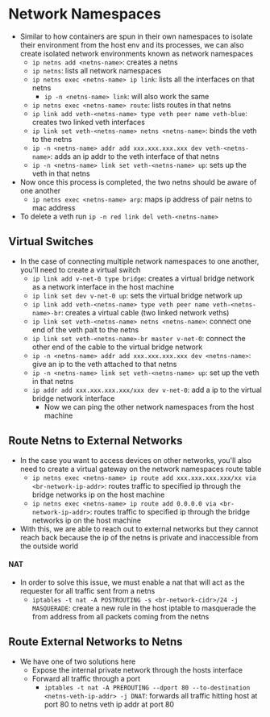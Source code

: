 <h1>Network Namespaces</h1>
 
* Similar to how containers are spun in their own namespaces to isolate their environment from the host env and its processes, we can also create isolated network environments known as network namespaces
  - `ip netns add <netns-name>`: creates a netns
  - `ip netns`: lists all network namespaces
  - `ip netns exec <netns-name> ip link`: lists all the interfaces on that netns
    * `ip -n <netns-name> link`: will also work the same
  - `ip netns exec <netns-name> route`: lists routes in that netns
  - `ip link add veth-<netns-name> type veth peer name veth-blue`: creates two linked veth interfaces
  - `ip link set veth-<netns-name> netns <netns-name>`: binds the veth to the netns
  - `ip -n <netns-name> addr add xxx.xxx.xxx.xxx dev veth-<netns-name>`: adds an ip addr to the veth interface of that netns
  - `ip -n <netns-name> link set veth-<netns-name> up`: sets up the veth in that netns
* Now once this process is completed, the two netns should be aware of one another
  - `ip netns exec <netns-name> arp`: maps ip address of pair netns to mac address
* To delete a veth run `ip -n red link del veth-<netns-name>`
<h2>Virtual Switches</h2>
 
* In the case of connecting multiple network namespaces to one another, you'll need to create a virtual switch
  - `ip link add v-net-0 type bridge`: creates a virtual bridge network as a network interface in the host machine
  - `ip link set dev v-net-0 up`: sets the virtual bridge network up
  - `ip link add veth-<netns-name> type veth peer name veth-<netns-name>-br`: creates a virtual cable (two linked network veths)
  - `ip link set veth-<netns-name> netns <netns-name>`: connect one end of the veth pait to the netns
  - `ip link set veth-<netns-name>-br master v-net-0`: connect the other end of the cable to the virtual bridge network
  - `ip -n <netns-name> addr add xxx.xxx.xxx.xxx dev <netns-name>`: give an ip to the veth attached to that netns
  - `ip -n <netns-name> link set veth-<netns-name> up`: set up the veth in that netns
  - `ip addr add xxx.xxx.xxx.xxx/xxx dev v-net-0`: add a ip to the virtual bridge network interface
    * Now we can ping the other network namespaces from the host machine
<h2>Route Netns to External Networks</h2>
 
* In the case you want to access devices on other networks, you'll also need to create a virtual gateway on the network namespaces route table
  - `ip netns exec <netns-name> ip route add xxx.xxx.xxx.xxx/xx via <br-network-ip-addr>`: routes traffic to specified ip through the bridge networks ip on the host machine
  - `ip netns exec <netns-name> ip route add 0.0.0.0 via <br-network-ip-addr>`: routes traffic to specified ip through the bridge networks ip on the host machine
* With this, we are able to reach out to external networks but they cannot reach back because the ip of the netns is private and inaccessible from the outside world
<h4>NAT</h4>
 
* In order to solve this issue, we must enable a nat that will act as the requester for all traffic sent from a netns
  - `iptables -t nat -A POSTROUTING -s <br-network-cidr>/24 -j MASQUERADE`: create a new rule in the host iptable to masquerade the from address from all packets coming from the netns
<h2>Route External Networks to Netns</h2>
 
* We have one of two solutions here
  - Expose the internal private network through the hosts interface
  - Forward all traffic through a port
    * `iptables -t nat -A PREROUTING --dport 80 --to-destination <netns-veth-ip-addr> -j DNAT`: forwards all traffic hitting host at port 80 to netns veth ip addr at port 80
